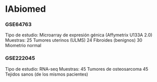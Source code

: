 # IAbiomed

### GSE64763
Tipo de estudio: Microarray de expresión génica (Affymetrix U133A 2.0)
Muestras:
25 Tumores uterinos (ULMS)
24 Fibroides (benignos)
30 Miometrio normal

### GSE222045
Tipo de estudio: RNA-seq
Muestras:
45 Tumores de osteosarcoma
45 Tejidos sanos (de los mismos pacientes)
